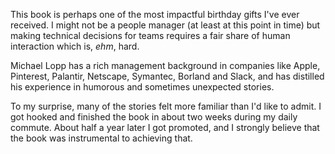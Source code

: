 This book is perhaps one of the most impactful birthday gifts I've ever received. I might not be a people manager (at least at this point in time) but making technical decisions for teams requires a fair share of human interaction which is, *ehm*, hard.

Michael Lopp has a rich management background in companies like Apple, Pinterest, Palantir, Netscape, Symantec, Borland and Slack, and has distilled his experience in humorous and sometimes unexpected stories.

To my surprise, many of the stories felt more familiar than I'd like to admit. I got hooked and finished the book in about two weeks during my daily commute. About half a year later I got promoted, and I strongly believe that the book was instrumental to achieving that.
